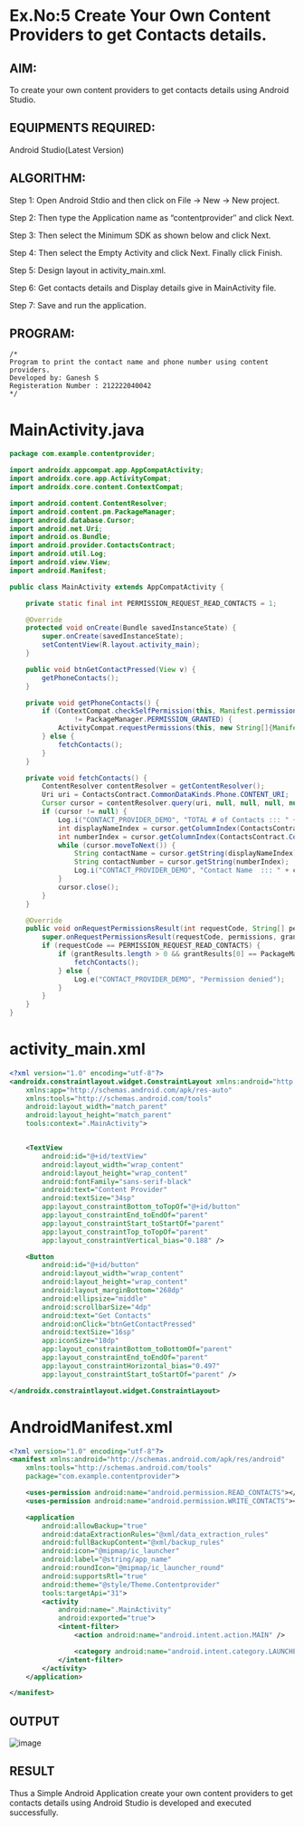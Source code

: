 
# Ex.No:5 Create Your Own Content Providers to get Contacts details.


## AIM:

To create your own content providers to get contacts details using Android Studio.

## EQUIPMENTS REQUIRED:

Android Studio(Latest Version)

## ALGORITHM:

Step 1: Open Android Stdio and then click on File -> New -> New project.

Step 2: Then type the Application name as “contentprovider″ and click Next. 

Step 3: Then select the Minimum SDK as shown below and click Next.

Step 4: Then select the Empty Activity and click Next. Finally click Finish.

Step 5: Design layout in activity_main.xml.

Step 6: Get contacts details and Display details give in MainActivity file.

Step 7: Save and run the application.

## PROGRAM:
```
/*
Program to print the contact name and phone number using content providers.
Developed by: Ganesh S
Registeration Number : 212222040042
*/
```
# MainActivity.java 
```java
package com.example.contentprovider;

import androidx.appcompat.app.AppCompatActivity;
import androidx.core.app.ActivityCompat;
import androidx.core.content.ContextCompat;

import android.content.ContentResolver;
import android.content.pm.PackageManager;
import android.database.Cursor;
import android.net.Uri;
import android.os.Bundle;
import android.provider.ContactsContract;
import android.util.Log;
import android.view.View;
import android.Manifest;

public class MainActivity extends AppCompatActivity {

    private static final int PERMISSION_REQUEST_READ_CONTACTS = 1;

    @Override
    protected void onCreate(Bundle savedInstanceState) {
        super.onCreate(savedInstanceState);
        setContentView(R.layout.activity_main);
    }

    public void btnGetContactPressed(View v) {
        getPhoneContacts();
    }

    private void getPhoneContacts() {
        if (ContextCompat.checkSelfPermission(this, Manifest.permission.READ_CONTACTS)
                != PackageManager.PERMISSION_GRANTED) {
            ActivityCompat.requestPermissions(this, new String[]{Manifest.permission.READ_CONTACTS}, PERMISSION_REQUEST_READ_CONTACTS);
        } else {
            fetchContacts();
        }
    }

    private void fetchContacts() {
        ContentResolver contentResolver = getContentResolver();
        Uri uri = ContactsContract.CommonDataKinds.Phone.CONTENT_URI;
        Cursor cursor = contentResolver.query(uri, null, null, null, null);
        if (cursor != null) {
            Log.i("CONTACT_PROVIDER_DEMO", "TOTAL # of Contacts ::: " + cursor.getCount());
            int displayNameIndex = cursor.getColumnIndex(ContactsContract.CommonDataKinds.Phone.DISPLAY_NAME);
            int numberIndex = cursor.getColumnIndex(ContactsContract.CommonDataKinds.Phone.NUMBER);
            while (cursor.moveToNext()) {
                String contactName = cursor.getString(displayNameIndex);
                String contactNumber = cursor.getString(numberIndex);
                Log.i("CONTACT_PROVIDER_DEMO", "Contact Name  ::: " + contactName + " Ph #  ::: " + contactNumber);
            }
            cursor.close();
        }
    }

    @Override
    public void onRequestPermissionsResult(int requestCode, String[] permissions, int[] grantResults) {
        super.onRequestPermissionsResult(requestCode, permissions, grantResults);
        if (requestCode == PERMISSION_REQUEST_READ_CONTACTS) {
            if (grantResults.length > 0 && grantResults[0] == PackageManager.PERMISSION_GRANTED) {
                fetchContacts();
            } else {
                Log.e("CONTACT_PROVIDER_DEMO", "Permission denied");
            }
        }
    }
}
```
# activity_main.xml
```xml
<?xml version="1.0" encoding="utf-8"?>
<androidx.constraintlayout.widget.ConstraintLayout xmlns:android="http://schemas.android.com/apk/res/android"
    xmlns:app="http://schemas.android.com/apk/res-auto"
    xmlns:tools="http://schemas.android.com/tools"
    android:layout_width="match_parent"
    android:layout_height="match_parent"
    tools:context=".MainActivity">


    <TextView
        android:id="@+id/textView"
        android:layout_width="wrap_content"
        android:layout_height="wrap_content"
        android:fontFamily="sans-serif-black"
        android:text="Content Provider"
        android:textSize="34sp"
        app:layout_constraintBottom_toTopOf="@+id/button"
        app:layout_constraintEnd_toEndOf="parent"
        app:layout_constraintStart_toStartOf="parent"
        app:layout_constraintTop_toTopOf="parent"
        app:layout_constraintVertical_bias="0.188" />

    <Button
        android:id="@+id/button"
        android:layout_width="wrap_content"
        android:layout_height="wrap_content"
        android:layout_marginBottom="268dp"
        android:ellipsize="middle"
        android:scrollbarSize="4dp"
        android:text="Get Contacts"
        android:onClick="btnGetContactPressed"
        android:textSize="16sp"
        app:iconSize="18dp"
        app:layout_constraintBottom_toBottomOf="parent"
        app:layout_constraintEnd_toEndOf="parent"
        app:layout_constraintHorizontal_bias="0.497"
        app:layout_constraintStart_toStartOf="parent" />

</androidx.constraintlayout.widget.ConstraintLayout>
```
# AndroidManifest.xml
```xml
<?xml version="1.0" encoding="utf-8"?>
<manifest xmlns:android="http://schemas.android.com/apk/res/android"
    xmlns:tools="http://schemas.android.com/tools"
    package="com.example.contentprovider">

    <uses-permission android:name="android.permission.READ_CONTACTS"></uses-permission>
    <uses-permission android:name="android.permission.WRITE_CONTACTS"></uses-permission>

    <application
        android:allowBackup="true"
        android:dataExtractionRules="@xml/data_extraction_rules"
        android:fullBackupContent="@xml/backup_rules"
        android:icon="@mipmap/ic_launcher"
        android:label="@string/app_name"
        android:roundIcon="@mipmap/ic_launcher_round"
        android:supportsRtl="true"
        android:theme="@style/Theme.Contentprovider"
        tools:targetApi="31">
        <activity
            android:name=".MainActivity"
            android:exported="true">
            <intent-filter>
                <action android:name="android.intent.action.MAIN" />

                <category android:name="android.intent.category.LAUNCHER" />
            </intent-filter>
        </activity>
    </application>

</manifest>
```

## OUTPUT
![image](https://github.com/ganeshshanmugavel27/contentprovider/assets/122046208/ce16ddec-7140-4e2b-aa66-34a75f42da75)



## RESULT
Thus a Simple Android Application create your own content providers to get contacts details using Android Studio is developed and executed successfully.
